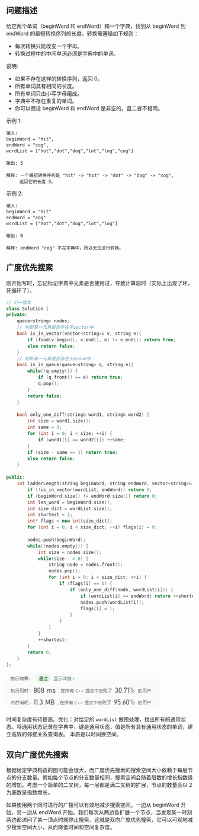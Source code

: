 ## 问题描述

给定两个单词（beginWord 和 endWord）和一个字典，找到从 beginWord 到 endWord 的最短转换序列的长度。转换需遵循如下规则：

- 每次转换只能改变一个字母。
- 转换过程中的中间单词必须是字典中的单词。

说明:

- 如果不存在这样的转换序列，返回 0。
- 所有单词具有相同的长度。
- 所有单词只由小写字母组成。
- 字典中不存在重复的单词。
- 你可以假设 beginWord 和 endWord 是非空的，且二者不相同。

示例 1:

```
输入:
beginWord = "hit",
endWord = "cog",
wordList = ["hot","dot","dog","lot","log","cog"]

输出: 5

解释: 一个最短转换序列是 "hit" -> "hot" -> "dot" -> "dog" -> "cog",
     返回它的长度 5。
```


示例 2:

```
输入:
beginWord = "hit"
endWord = "cog"
wordList = ["hot","dot","dog","lot","log"]

输出: 0

解释: endWord "cog" 不在字典中，所以无法进行转换。
```



## 广度优先搜索

刚开始写时，忘记标记字典中元素是否使用过，导致计算超时（实际上出现了环，死循环了）。

```C++
// C++版本
class Solution {
private:
    queue<string> nodes;
    // 判断某一元素是否存在于vector中
    bool is_in_vector(vector<string>& v, string e){
        if (find(v.begin(), v.end(), e) != v.end()) return true;
        else return false;
    }
    // 判断某一元素是否存在于queue中
    bool is_in_queue(queue<string> q, string e){
        while(!q.empty()) {
            if (q.front() == e) return true;
            q.pop();
        }
        return false;
    }

    bool only_one_diff(string& word1, string& word2) {
        int size = word1.size();
        int same = 0;
        for (int i = 0; i < size; ++i) {
            if (word1[i] == word2[i]) ++same;
        }
        if (size - same == 1) return true;
        else return false;
    }

public:
    int ladderLength(string beginWord, string endWord, vector<string>& wordList) {
        if (!is_in_vector(wordList, endWord)) return 0;
        if (beginWord.size() != endWord.size()) return 0;
        int len_word = beginWord.size();
        int size_dict = wordList.size();
        int shortest = 1;
        int* flags = new int[size_dict];
        for (int i = 0; i < size_dict; ++i) flags[i] = 0;

        nodes.push(beginWord);
        while(!nodes.empty()) {
            int size = nodes.size();
            while(size-- > 0) {
                string node = nodes.front();
                nodes.pop();
                for (int i = 0; i < size_dict; ++i) {
                    if (flags[i] == 0) {
                        if (only_one_diff(node, wordList[i])) {
                            if (wordList[i] == endWord) return ++shortest;
                            nodes.push(wordList[i]);
                            flags[i] = 1;
                        }
                    }
                }
            }
            ++shortest;
        }
        return 0;
    }
};
```

![image-20200107200313315](../../../assets/image-20200107200313315.png)

时间复杂度有待提高。优化：对给定的 `wordList` 做预处理，找出所有的通用状态。将通用状态记录在字典中，键是通用状态，值是所有具有通用状态的单词，建立高效的邻接关系查询表。 本质是以时间换空间。

## 双向广度优先搜索

根据给定字典构造的图可能会很大，而广度优先搜索的搜索空间大小依赖于每层节点的分支数量。假如每个节点的分支数量相同，搜索空间会随着层数的增长指数级的增加。考虑一个简单的二叉树，每一层都是满二叉树的扩展，节点的数量会以 2 为底数呈指数增长。

如果使用两个同时进行的广搜可以有效地减少搜索空间。一边从 beginWord 开始，另一边从 endWord 开始。我们每次从两边各扩展一个节点，当发现某一时刻两边都访问了某一顶点时就停止搜索。这就是双向广度优先搜索，它可以可观地减少搜索空间大小，从而降低时间和空间复杂度。

